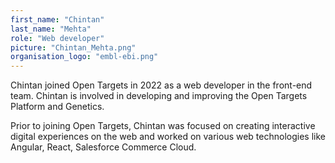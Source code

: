 ```yaml
---
first_name: "Chintan"
last_name: "Mehta"
role: "Web developer"
picture: "Chintan_Mehta.png"
organisation_logo: "embl-ebi.png"
---
```


Chintan joined Open Targets in 2022 as a web developer in the front-end team. Chintan is involved in developing and improving the Open Targets Platform and Genetics.

Prior to joining Open Targets, Chintan was focused on creating interactive digital experiences on the web and worked on various web technologies like Angular, React, Salesforce Commerce Cloud.
